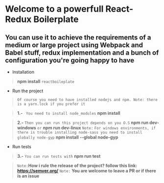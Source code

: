
# Welcome to a powerfull React-Redux Boilerplate

  

## You can use it to achieve the requirements of a medium or large project using Webpack and Babel stuff, redux implementation and a bunch of configuration you're going happy to have

- Installation
>**npm install** `reactboileplate`

- Run the project
> `Of course you need to have installed nodejs and npm. Note: there is a yarn.lock if you prefer it`

> **1.-** ` You need to install node_modules`  **npm install**

>**2.-** `Then you can run this project depends on you O.S`  **npm run dev-windows** `or` **npm run dev-linux**
>`Note:` `For windows environments, if there is trouble installing node-sass you need to install globally node-gyp` **npm install --global node-gyp**

- Run tests
>**3.-** `You can run tests with` **npm run test**

>`Note:`**How i rule the release of the project? follow this link: https://semver.org/**
> `Note:` **You are welcome to leave a PR or if there is an issue**